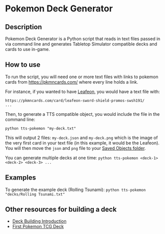 # Pokemon Deck Generator
## Description
Pokemon Deck Generator is a Python script that reads in text files passed in via command line and generates Tabletop Simulator compatible decks and cards to use in-game.

## How to use
To run the script, you will need one or more text files with links to pokemon cards from https://pkmncards.com/ where every line holds a link.

For instance, if you wanted to have [Leafeon](https://pkmncards.com/card/leafeon-sword-shield-promos-swsh191/), you would have a text file with:
```
https://pkmncards.com/card/leafeon-sword-shield-promos-swsh191/
...
```

Then, to generate a TTS compatible object, you would include the file in the command line:

`python tts-pokemon "my-deck.txt"`

This will output 2 files: `my-deck.json` and `my-deck.png` which is the image of the very first card in your text file (in this example, it would be the Leafeon). You will then move the `json` and `png` file to your [Saved Objects folder](https://steamcommunity.com/app/286160/discussions/0/2860219962100643488/).

You can generate multiple decks at one time:
`python tts-pokemon <deck-1> <deck-2> <deck-3> ...`

## Examples
To generate the example deck (Rolling Tsunami):
`python tts-pokemon "decks/Rolling Tsunami.txt"`

## Other resources for building a deck
- [Deck Building Introduction](https://www.pokemon.com/us/strategy/designing-a-deck-from-scratch/)
- [First Pokemon TCG Deck](https://www.youtube.com/watch?v=1zJLV17NFPg)
